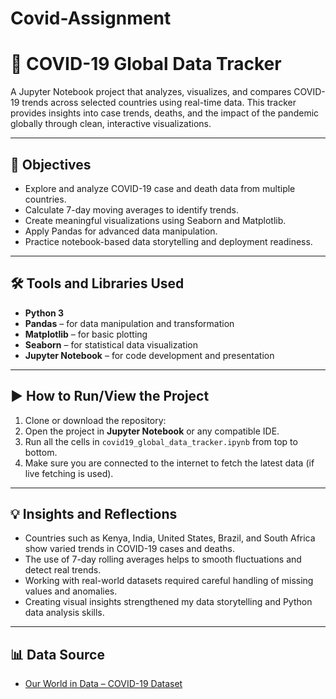 # Covid-Assignment
# 🦠 COVID-19 Global Data Tracker

A Jupyter Notebook project that analyzes, visualizes, and compares COVID-19 trends across selected countries using real-time data. This tracker provides insights into case trends, deaths, and the impact of the pandemic globally through clean, interactive visualizations.

---

## 🎯 Objectives

- Explore and analyze COVID-19 case and death data from multiple countries.
- Calculate 7-day moving averages to identify trends.
- Create meaningful visualizations using Seaborn and Matplotlib.
- Apply Pandas for advanced data manipulation.
- Practice notebook-based data storytelling and deployment readiness.

---

## 🛠️ Tools and Libraries Used

- **Python 3**
- **Pandas** – for data manipulation and transformation
- **Matplotlib** – for basic plotting
- **Seaborn** – for statistical data visualization
- **Jupyter Notebook** – for code development and presentation

---

## ▶️ How to Run/View the Project

1. Clone or download the repository:
2. Open the project in **Jupyter Notebook** or any compatible IDE.
3. Run all the cells in `covid19_global_data_tracker.ipynb` from top to bottom.
4. Make sure you are connected to the internet to fetch the latest data (if live fetching is used).

---

## 💡 Insights and Reflections

- Countries such as Kenya, India, United States, Brazil, and South Africa show varied trends in COVID-19 cases and deaths.
- The use of 7-day rolling averages helps to smooth fluctuations and detect real trends.
- Working with real-world datasets required careful handling of missing values and anomalies.
- Creating visual insights strengthened my data storytelling and Python data analysis skills.

---

## 📊 Data Source

- [Our World in Data – COVID-19 Dataset](https://ourworldindata.org/coronavirus)

